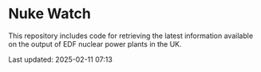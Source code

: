 # Nuke Watch

This repository includes code for retrieving the latest information available on the output of EDF nuclear power plants in the UK.

Last updated: 2025-02-11 07:13